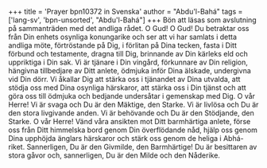 +++
title = 'Prayer bpn10372 in Svenska'
author = "Abdu'l-Bahá"
tags = ['lang-sv', 'bpn-unsorted', "Abdu'l-Bahá"]
+++
Bön att läsas som avslutning på sammanträden med det andliga rådet.
O Gud! O Gud! Du betraktar oss från Din enhets osynliga konungarike och ser att vi har samlats i detta andliga möte, förtröstande på Dig, i förlitan på Dina tecken, fasta i Ditt förbund och testamente, dragna till Dig, brinnande av Din kärleks eld och uppriktiga i Din sak. Vi är tjänare i Din vingård, förkunnare av Din religion, hängivna tillbedjare av Ditt anlete, ödmjuka inför Dina älskade, undergivna vid Din dörr. Vi åkallar Dig att stärka oss i tjänandet av Dina utvalda, att stödja oss med Dina osynliga härskaror, att stärka oss i Din tjänst och att göra oss till ödmjuka och bedjande undersåtar i gemenskap med Dig.
O vår Herre! Vi är svaga och Du är den Mäktige, den Starke. Vi är livlösa och Du är den stora livgivande anden. Vi är behövande och Du är den Stödjande, den Starke.
O vår Herre! Vänd våra ansikten mot Ditt barmhärtiga anlete, förse oss från Ditt himmelska bord genom Din överflödande nåd, hjälp oss genom Dina upphöjda änglars härskaror och stärk oss genom de heliga i Abhá-riket.
Sannerligen, Du är den Givmilde, den Barmhärtige! Du är besittaren av stora gåvor och, sannerligen, Du är den Milde och den Nåderike.
